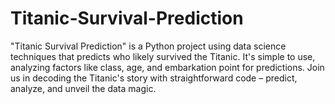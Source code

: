 # Titanic-Survival-Prediction
"Titanic Survival Prediction" is a Python project using data science techniques that predicts who likely survived the Titanic. It's simple to use, analyzing factors like class, age, and embarkation point for predictions. Join us in decoding the Titanic's story with straightforward code – predict, analyze, and unveil the data magic.
